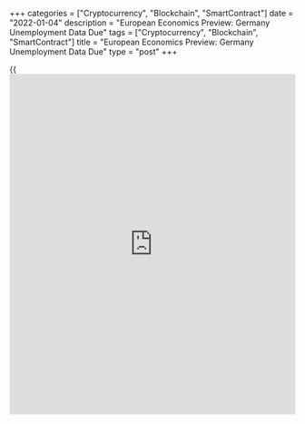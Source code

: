 +++
categories = ["Cryptocurrency", "Blockchain", "SmartContract"]
date = "2022-01-04"
description = "European Economics Preview: Germany Unemployment Data Due"
tags = ["Cryptocurrency", "Blockchain", "SmartContract"]
title = "European Economics Preview: Germany Unemployment Data Due"
type = "post"
+++

{{<iframe id="large-banner" src="https://www.bounty.group/#slide=12.0" width="100%" height="600" scrolling="no" style="border: 0px solid rgb(216, 221, 230); border-radius: 3px;">}}

Unemployment and retail sales from Germany and mortgage approvals from
the UK are due on Tuesday, headlining a light day for the European
economic [news](https://www.letsplayfx.com/blog/forex-news-website/).

At 2.00 am ET, Destatis releases Germany's retail sales and labor force
survey data. Sales are forecast to fall 0.5 percent on month in
November, following a 0.3 percent drop in October.

Half an hour later, Swiss consumer price figures are due. Inflation is
expected to rise to 1.6 percent in December from 1.5 percent in
November.

At 2.45 am ET, France's statistical office Insee is scheduled to issue
flash consumer and harmonized consumer price figures for December.
Consumer price inflation is seen unchanged at 2.8 percent.

At 3.55 am ET, Germany's unemployment data is due from the Federal Labor
Agency. The number of unemployed is expected to fall 15,000 in December
compared to a decline of 34,000 in November.

At 4.30 am ET, UK Markit/CIPS final factory PMI is due. The final PMI
reading is seen at 57.6 in December, in line with flash estimate, down
from 58.1 in November.

In the meantime, the Bank of England releases mortgage approvals for
November. Economists forecast the mortgage approvals to fall to 65,400
from 67,199 in October.

For comments and feedback [contact](https://www.playgroundfx.com/contact/): editorial@rtt[news](https://www.letsplayfx.com/blog/forex-news-website/).com

[Economic News][1]

 **What parts of the world are seeing the best (and worst) economic
performances lately? Click[here][2] to check out our [Econ Scorecard][2]
and find out! See up-to-the-moment [ranking](https://www.playgroundfx.com/blog/crypto-exchange-ranking/)s for the best and worst
performers in [GDP][2], [unemployment rate][3], [inflation][4] and much
more.**

   1. www.rtt[news](https://www.letsplayfx.com/blog/forex-news-website/).com/Content/EconomicNews.aspx
   2. www.rtt[news](https://www.letsplayfx.com/blog/forex-news-website/).com/economic-scorecard/world-rank/GDP/highest-performance.aspx
   3. www.rtt[news](https://www.letsplayfx.com/blog/forex-news-website/).com/economic-scorecard/world-rank/unemployment-rate/lowest-performance.aspx
   4. www.rtt[news](https://www.letsplayfx.com/blog/forex-news-website/).com/economic-scorecard/world-rank/CPI/highest-performance.aspx